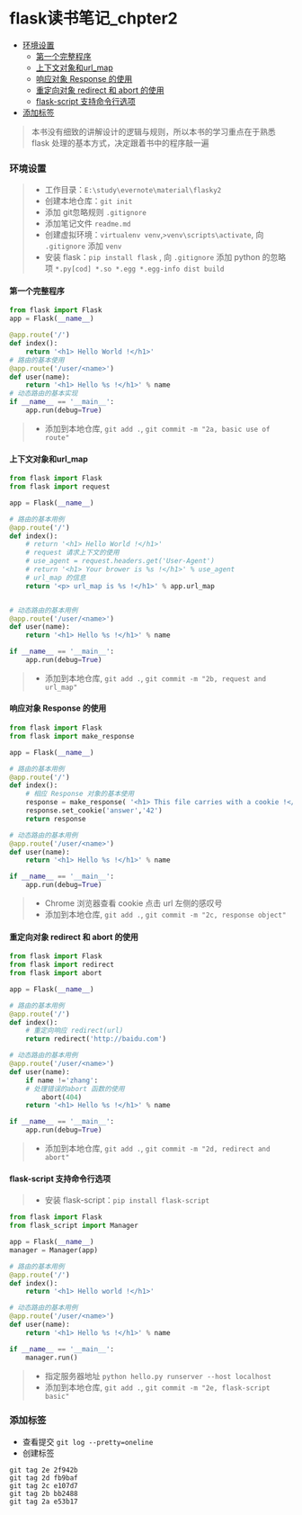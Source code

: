 # flask读书笔记_chpter2
<!-- MarkdownTOC -->

- [环境设置](#环境设置)
	- [第一个完整程序](#第一个完整程序)
	- [上下文对象和url_map](#上下文对象和urlmap)
	- [响应对象 Response 的使用](#响应对象-response-的使用)
	- [重定向对象 redirect 和 abort 的使用](#重定向对象-redirect-和-abort-的使用)
	- [flask-script 支持命令行选项](#flask-script-支持命令行选项)
- [添加标签](#添加标签)

<!-- /MarkdownTOC -->

> 本书没有细致的讲解设计的逻辑与规则，所以本书的学习重点在于熟悉 flask 处理的基本方式，决定跟着书中的程序敲一遍

### 环境设置
>* 工作目录：`E:\study\evernote\material\flasky2`
>* 创建本地仓库：`git init`
>* 添加 git忽略规则 `.gitignore` 
>* 添加笔记文件 `readme.md`
>* 创建虚拟环境：`virtualenv venv`,`>venv\scripts\activate`, 向 `.gitignore` 添加 `venv` 
>* 安装 flask：`pip install flask` , 向 `.gitignore` 添加 python 的忽略项 `*.py[cod] *.so *.egg *.egg-info dist build`

#### 第一个完整程序

```python
from flask import Flask
app = Flask(__name__)

@app.route('/')
def index():
	return '<h1> Hello World !</h1>'
# 路由的基本使用
@app.route('/user/<name>')
def user(name):
	return '<h1> Hello %s !</h1>' % name
# 动态路由的基本实现
if __name__ == '__main__':
	app.run(debug=True)
``` 

>* 添加到本地仓库, `git add .`, `git commit -m "2a, basic use of route"`

#### 上下文对象和url_map
``` python
from flask import Flask
from flask import request

app = Flask(__name__)

# 路由的基本用例
@app.route('/')
def index():
	# return '<h1> Hello World !</h1>'
	# request 请求上下文的使用
	# use_agent = request.headers.get('User-Agent')
	# return '<h1> Your brower is %s !</h1>' % use_agent
	# url_map 的信息
	return '<p> url_map is %s !</h1>' % app.url_map


# 动态路由的基本用例
@app.route('/user/<name>')
def user(name):
	return '<h1> Hello %s !</h1>' % name

if __name__ == '__main__':
	app.run(debug=True)
```

>* 添加到本地仓库, `git add .`, `git commit -m "2b, request and url_map"`

#### 响应对象 Response 的使用

``` python
from flask import Flask
from flask import make_response

app = Flask(__name__)

# 路由的基本用例
@app.route('/')
def index():
	# 相应 Response 对象的基本使用
	response = make_response( '<h1> This file carries with a cookie !</h1>' )
	response.set_cookie('answer','42')
	return response

# 动态路由的基本用例
@app.route('/user/<name>')
def user(name):
	return '<h1> Hello %s !</h1>' % name

if __name__ == '__main__':
	app.run(debug=True)
```

>* Chrome 浏览器查看 cookie 点击 url 左侧的感叹号
>* 添加到本地仓库, `git add .`, `git commit -m "2c, response object"`

#### 重定向对象 redirect 和 abort 的使用

```python
from flask import Flask
from flask import redirect
from flask import abort

app = Flask(__name__)

# 路由的基本用例
@app.route('/')
def index():
	# 重定向响应 redirect(url)
	return redirect('http://baidu.com')

# 动态路由的基本用例
@app.route('/user/<name>')
def user(name):
	if name !='zhang':
	# 处理错误的abort 函数的使用
		abort(404)
	return '<h1> Hello %s !</h1>' % name

if __name__ == '__main__':
	app.run(debug=True)
```

>* 添加到本地仓库, `git add .`, `git commit -m "2d, redirect and abort"`

#### flask-script 支持命令行选项
>* 安装 flask-script：`pip install flask-script`
```python
from flask import Flask
from flask_script import Manager

app = Flask(__name__)
manager = Manager(app)

# 路由的基本用例
@app.route('/')
def index():
	return '<h1> Hello world !</h1>'

# 动态路由的基本用例
@app.route('/user/<name>')
def user(name):
	return '<h1> Hello %s !</h1>' % name

if __name__ == '__main__':
	manager.run()
```
>* 指定服务器地址 `python hello.py runserver --host localhost`
>* 添加到本地仓库, `git add .`, `git commit -m "2e, flask-script basic"`

### 添加标签
* 查看提交 `git log --pretty=oneline`
* 创建标签

```
git tag 2e 2f942b
git tag 2d fb9baf
git tag 2c e107d7
git tag 2b bb2488
git tag 2a e53b17
```